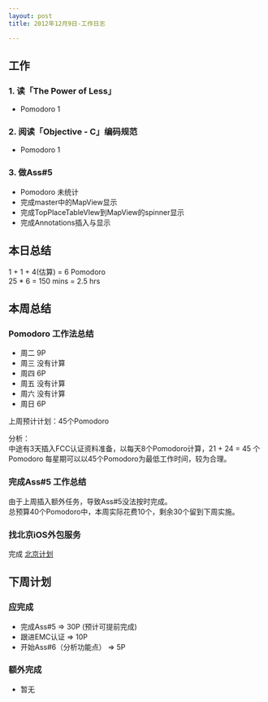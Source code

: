 ```yaml
---
layout: post
title: 2012年12月9日-工作日志  

---
```


  
## 工作

### 1. 读「The Power of Less」    
-  Pomodoro  1  

### 2. 阅读「Objective - C」编码规范 
-  Pomodoro  1   

### 3. 做Ass#5
-  Pomodoro 未统计
-  完成master中的MapView显示
-  完成TopPlaceTableVIew到MapView的spinner显示
-  完成Annotations插入与显示  
  
## 本日总结    

1 + 1 + 4(估算) = 6 Pomodoro    
25 * 6 = 150 mins = 2.5 hrs  
    
## 本周总结  
  
### Pomodoro 工作法总结 

- 周二 9P  
- 周三 没有计算
- 周四 6P  
- 周五 没有计算  
- 周六 没有计算
- 周日 6P

  
上周预计计划：45个Pomodoro

分析：  
中途有3天插入FCC认证资料准备，以每天8个Pomodoro计算，21 + 24 = 45 个 Pomodoro
每星期可以以45个Pomodoro为最低工作时间，较为合理。  

### 完成Ass#5 工作总结
由于上周插入额外任务，导致Ass#5没法按时完成。  
总预算40个Pomodoro中，本周实际花费10个，剩余30个留到下周实施。  
  
### 找北京iOS外包服务  
完成
[北京计划](http://imyk.net/2012/12/05/bjplan/)

## 下周计划    

### 应完成  
  
- 完成Ass#5 => 30P (预计可提前完成)
- 跟进EMC认证 => 10P
- 开始Ass#6（分析功能点） => 5P
  
### 额外完成
  
- 暂无
